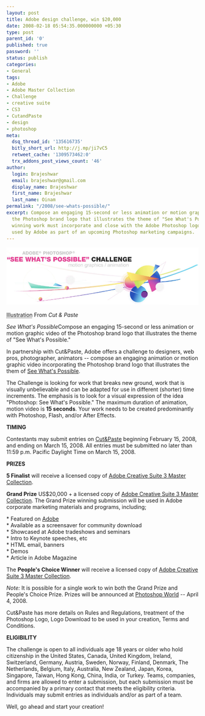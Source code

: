```yaml
---
layout: post
title: Adobe design challenge, win $20,000
date: 2008-02-18 05:54:35.000000000 +05:30
type: post
parent_id: '0'
published: true
password: ''
status: publish
categories:
- General
tags:
- Adobe
- Adobe Master Collection
- Challenge
- creative suite
- CS3
- CutandPaste
- design
- photoshop
meta:
  dsq_thread_id: '135616735'
  bitly_short_url: http://j.mp/ji7vC5
  retweet_cache: '1309573462:0'
  trx_addons_post_views_count: '46'
author:
  login: Brajeshwar
  email: brajeshwar@gmail.com
  display_name: Brajeshwar
  first_name: Brajeshwar
  last_name: Oinam
permalink: "/2008/see-whats-possible/"
excerpt: Compose an engaging 15-second or less animation or motion graphic video of
  the Photoshop brand logo that illustrates the theme of "See What's Possible." The
  winning work must incorporate and close with the Adobe Photoshop logo and will be
  used by Adobe as part of an upcoming Photoshop marketing campaigns.
---
```

<div class="figure"><img src="/static/2008/02/swp.jpg" alt="See What's Possible" />
<p class="credit"><abbr class="type" title="Photograph">Illustration</abbr> From <cite>Cut &amp; Paste</cite></p>
<p class="caption"><em class="title">See What's Possible</em>Compose an engaging 15-second or less animation or motion graphic video of the Photoshop brand logo that illustrates the theme of "See What's Possible."</p>
</div>

<p>In partnership with Cut&Paste, Adobe offers a challenge to designers, web pros, photographer, animators -- compose an engaging animation or motion graphic video incorporating the Photoshop brand logo that illustrates the them of <a href="http://swp.cutandpaste.com/">See What's Possible</a>.</p>
<p>The Challenge is looking for work that breaks new ground, work that is visually unbelievable and can be adapted for use in different (shorter) time increments. The emphasis is to look for a visual expression of the idea "Photoshop: See What's Possible." The maximum duration of animation, motion video is <strong>15 seconds</strong>. Your work needs to be created predominantly with Photoshop, Flash, and/or After Effects.</p>
<p><strong>TIMING</strong></p>
<p>Contestants may submit entries on <a href="http://swp.cutandpaste.com/">Cut&Paste</a> beginning February 15, 2008, and ending on March 15, 2008. All entries must be submitted no later than 11:59 p.m. Pacific Daylight Time on March 15, 2008.</p>
<p><strong>PRIZES</strong></p>
<p><strong>5 Finalist</strong> will receive a licensed copy of <a href="http://www.adobe.com/products/creativesuite/mastercollection/">Adobe Creative Suite 3 Master Collection</a>.</p>
<p><strong>Grand Prize</strong> US$20,000 + a licensed copy of <a href="http://www.adobe.com/products/creativesuite/mastercollection/">Adobe Creative Suite 3 Master Collection</a>. The Grand Prize winning submission will be used in Adobe corporate marketing materials and programs, including;</p>
<p>* Featured on <a href="http://www.adobe.com/">Adobe</a><br />
* Available as a screensaver for community download<br />
* Showcased at Adobe tradeshows and seminars<br />
* Intro to Keynote speeches, etc<br />
* HTML email, banners<br />
* Demos<br />
* Article in Adobe Magazine</p>
<p>The <strong>People's Choice Winner</strong> will receive a licensed copy of <a href="http://www.adobe.com/products/creativesuite/mastercollection/">Adobe Creative Suite 3 Master Collection</a>.</p>
<p><em>Note:</em> It is possible for a single work to win both the Grand Prize and People's Choice Prize. Prizes will be announced at <a href="http://www.photoshopworld.com/">Photoshop World</a> -- April 4, 2008.</p>
<p>Cut&Paste has more details on Rules and Regulations, treatment of the Photoshop Logo, Logo Download to be used in your creation, Terms and Conditions.</p>
<p><strong>ELIGIBILITY</strong></p>
<p>The challenge is open to all individuals age 18 years or older who hold citizenship in the United States, Canada, United Kingdom, Ireland, Switzerland, Germany, Austria, Sweden, Norway, Finland, Denmark, The Netherlands, Belgium, Italy, Australia, New Zealand, Japan, Korea, Singapore, Taiwan, Hong Kong, China, India, or Turkey. Teams, companies, and firms are allowed to enter a submission, but each submission must be accompanied by a primary contact that meets the eligibility criteria. Individuals may submit entries as individuals and/or as part of a team.</p>
<p>Well, go ahead and start your creation!</p>
